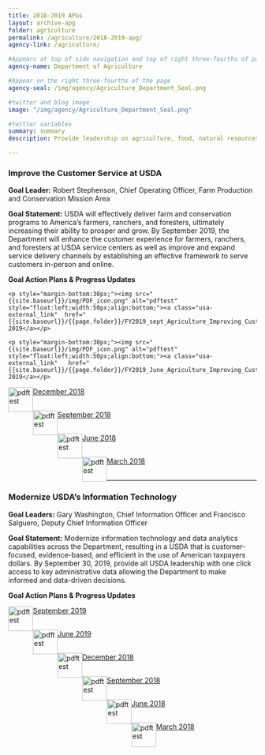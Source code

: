 ```yaml
---
title: 2018-2019 APGs
layout: archive-apg
folder: agriculture
permalink: /agriculture/2018-2019-apg/
agency-link: /agriculture/

#Appears at top of side navigation and top of right three-fourths of page
agency-name: Department of Agriculture

#Appear on the right three-fourths of the page
agency-seal: /img/agency/Agriculture_Department_Seal.png

#twitter and blog image
image: "/img/agency/Agriculture_Department_Seal.png"

#twitter variables
summary: summary
description: Provide leadership on agriculture, food, natural resources, rural infrastructure, nutrition, and related issues.

---
```

<h3>Improve the Customer Service at USDA</h3>
<p><b>Goal Leader:</b> Robert Stephenson, Chief Operating Officer, Farm Production and Conservation Mission Area </p>
<p><b>Goal Statement:</b> USDA will effectively deliver farm and conservation programs to America’s farmers, ranchers, and foresters, ultimately increasing their ability to prosper and grow. By September 2019, the Department will enhance the customer experience for farmers, ranchers, and foresters at USDA service centers as well as improve and expand service delivery channels by establishing an effective framework to serve customers in-person and online. </p>

<p><b>Goal Action Plans & Progress Updates</b></p>

<div class="usa-width-one-whole usa-media_block">
<div class= "usa-grid usa-graphic_list-row" style="padding-left:0rem;">

<div class="usa-width-one-half usa-media_block">

    <p style="margin-bottom:30px;"><img src="{{site.baseurl}}/img/PDF_icon.png" alt="pdftest" style="float:left;width:50px;align:bottom;"><a class="usa-external_link"  href="{{site.baseurl}}/{{page.folder}}/FY2019_sept_Agriculture_Improving_Customer_Experience_at_USDA.pdf">September 2019</a></p>

    <p style="margin-bottom:30px;"><img src="{{site.baseurl}}/img/PDF_icon.png" alt="pdftest" style="float:left;width:50px;align:bottom;"><a class="usa-external_link"   href="{{site.baseurl}}/{{page.folder}}/FY2019_June_Agriculture_Improving_Customer_Experience_at_USDA.pdf">June 2019</a></p>

</div>

<div class="usa-width-one-half usa-media_block">

 <p  style="margin-bottom:30px;"><img src="{{site.baseurl}}/img/PDF_icon.png" alt="pdftest" style="float:left;width:50px;align:bottom;"><a class="usa-external_link"   href="{{site.baseurl}}/{{page.folder}}/FY2018_Q4_Agriculture_Improving_Customer_Experience_at_USDA.pdf">December 2018</a></p>

 <p style="margin-bottom:30px;"><img src="{{site.baseurl}}/img/PDF_icon.png" alt="pdftest" style="float:left;width:50px;align:bottom;"><a class="usa-external_link"   href="{{site.baseurl}}/{{page.folder}}/FY2018_Q3_Agriculture_Improving_Customer_Experience_at_USDA.pdf">September 2018</a></p>

 <p style="margin-bottom:30px;"><img src="{{site.baseurl}}/img/PDF_icon.png" alt="pdftest" style="float:left;width:50px;align:bottom;"><a class="usa-external_link"   href="{{site.baseurl}}/{{page.folder}}/FY2018_Q2_Agriculture_Improving_Customer_Experience_at_USDA.pdf">June 2018</a></p>

  <p style="margin-bottom:30px;"><img src="{{site.baseurl}}/img/PDF_icon.png" alt="pdftest" style="float:left;width:50px;align:bottom;"><a class="usa-external_link"   href="{{site.baseurl}}/{{page.folder}}/FY2018_Q1_Agriculture_Improving_Customer_Experience_at_USDA.pdf">March 2018</a></p>

</div>

</div>
</div>

<hr>

<section class="usa-section">

<h3>Modernize USDA’s Information Technology</h3>
<p><b>Goal Leaders:</b> Gary Washington, Chief Information Officer and Francisco Salguero, Deputy Chief Information Officer</p>

<p><b>Goal Statement:</b> Modernize information technology and data analytics capabilities across the Department, resulting in a USDA that is customer-focused, evidence-based, and efficient in the use of American taxpayers dollars. By September 30, 2019, provide all USDA leadership with one click access to key administrative data allowing the Department to make informed and data-driven decisions. </p>
<p><b>Goal Action Plans & Progress Updates</b></p>

<div class="usa-width-one-whole usa-media_block">
<div class= "usa-grid usa-graphic_list-row" style="padding-left:0rem;">

<div class="usa-width-one-half usa-media_block">
  <p style="margin-bottom:30px;"><img src="{{site.baseurl}}/img/PDF_icon.png" alt="pdftest" style="float:left;width:50px;align:bottom;"><a class="usa-external_link"   href="{{site.baseurl}}/{{page.folder}}/FY2019_sept_Agriculture_Modernize_USDAs_Information_Technology.pdf">September 2019</a></p>

  <p style="margin-bottom:30px;"><img src="{{site.baseurl}}/img/PDF_icon.png" alt="pdftest" style="float:left;width:50px;align:bottom;"><a class="usa-external_link"   href="{{site.baseurl}}/{{page.folder}}/FY2019_June_Agriculture_Modernize_USDAs_Information_Technology.pdf">June 2019</a></p>

</div>

<div class="usa-width-one-half usa-media_block">
<!--4th quarter deck-->
<p style="margin-bottom:30px;"><img src="{{site.baseurl}}/img/PDF_icon.png" alt="pdftest" style="float:left;width:50px;align:bottom;"><a class="usa-external_link"   href="{{site.baseurl}}/{{page.folder}}/FY2018_Q4_Agriculture_Modernize_USDAs_Information_Technology.pdf">December 2018</a></p>

<p style="margin-bottom:30px;"><img src="{{site.baseurl}}/img/PDF_icon.png" alt="pdftest" style="float:left;width:50px;align:bottom;"><a class="usa-external_link"   href="{{site.baseurl}}/{{page.folder}}/FY2018_Q3_Agriculture_Modernize_USDAs_Information_Technology.pdf">September 2018</a></p>

<p style="margin-bottom:30px;"><img src="{{site.baseurl}}/img/PDF_icon.png" alt="pdftest" style="float:left;width:50px;align:bottom;"><a class="usa-external_link"   href="{{site.baseurl}}/{{page.folder}}/FY2018_Q2_Agriculture_Modernize_USDAs_Information_Technology.pdf">June 2018</a></p>

<p style="margin-bottom:30px;"><img src="{{site.baseurl}}/img/PDF_icon.png" alt="pdftest" style="float:left;width:50px;align:bottom;"><a class="usa-external_link"   href="{{site.baseurl}}/{{page.folder}}/FY2018_Q1_Agriculture_Modernize_USDAs_Information_Technology.pdf">March 2018</a></p>
</div>

</div>
</div>
